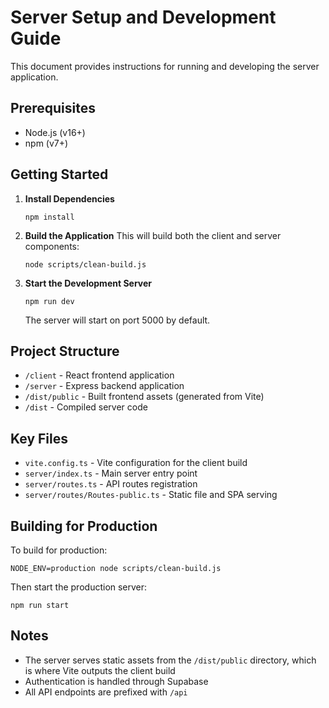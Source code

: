 # Server Setup and Development Guide

This document provides instructions for running and developing the server application.

## Prerequisites

- Node.js (v16+)
- npm (v7+)

## Getting Started

1. **Install Dependencies**
   ```
   npm install
   ```

2. **Build the Application**
   This will build both the client and server components:
   ```
   node scripts/clean-build.js
   ```

3. **Start the Development Server**
   ```
   npm run dev
   ```
   The server will start on port 5000 by default.

## Project Structure

- `/client` - React frontend application
- `/server` - Express backend application
- `/dist/public` - Built frontend assets (generated from Vite)
- `/dist` - Compiled server code

## Key Files

- `vite.config.ts` - Vite configuration for the client build
- `server/index.ts` - Main server entry point
- `server/routes.ts` - API routes registration
- `server/routes/Routes-public.ts` - Static file and SPA serving

## Building for Production

To build for production:
```
NODE_ENV=production node scripts/clean-build.js
```

Then start the production server:
```
npm run start
```

## Notes

- The server serves static assets from the `/dist/public` directory, which is where Vite outputs the client build
- Authentication is handled through Supabase
- All API endpoints are prefixed with `/api`